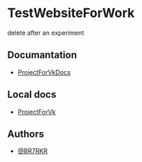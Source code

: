 # TestWebsiteForWork
delete after an experiment

## Documantation
- [ProjectForVkDocs](https://br7rkr.github.io/ProjectForVk/readme.html)

## Local docs

- [ProjectForVk](https://br7rkr.github.io/TestWebsiteForWork/ProjectForVk.md)

## Authors

- [@BR7RKR](https://github.com/BR7RKR)

